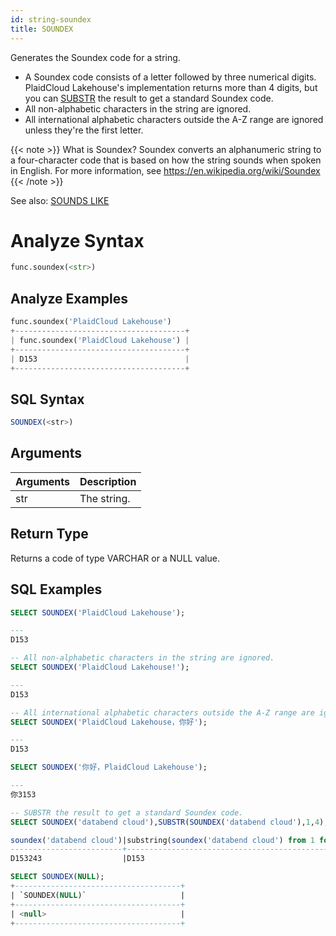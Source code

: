 ```yaml
---
id: string-soundex
title: SOUNDEX
---
```


Generates the Soundex code for a string.

- A Soundex code consists of a letter followed by three numerical digits. PlaidCloud Lakehouse's implementation returns more than 4 digits, but you can [SUBSTR](substr) the result to get a standard Soundex code.
- All non-alphabetic characters in the string are ignored.
- All international alphabetic characters outside the A-Z range are ignored unless they're the first letter.


{{< note >}}
What is Soundex?
Soundex converts an alphanumeric string to a four-character code that is based on how the string sounds when spoken in English. For more information, see https://en.wikipedia.org/wiki/Soundex
{{< /note >}}

See also: [SOUNDS LIKE](../soundslike)

# Analyze Syntax

```python
func.soundex(<str>)
```

## Analyze Examples
```python
func.soundex('PlaidCloud Lakehouse')
+--------------------------------------+
| func.soundex('PlaidCloud Lakehouse') |
+--------------------------------------+
| D153                                 |
+--------------------------------------+
```

## SQL Syntax

```sql
SOUNDEX(<str>)
```

## Arguments

| Arguments | Description |
|-----------|-------------|
| str  | The string. |

## Return Type

Returns a code of type VARCHAR or a NULL value.

## SQL Examples

```sql
SELECT SOUNDEX('PlaidCloud Lakehouse');

---
D153

-- All non-alphabetic characters in the string are ignored.
SELECT SOUNDEX('PlaidCloud Lakehouse!');

---
D153

-- All international alphabetic characters outside the A-Z range are ignored unless they're the first letter.
SELECT SOUNDEX('PlaidCloud Lakehouse，你好');

---
D153

SELECT SOUNDEX('你好，PlaidCloud Lakehouse');

---
你3153

-- SUBSTR the result to get a standard Soundex code.
SELECT SOUNDEX('databend cloud'),SUBSTR(SOUNDEX('databend cloud'),1,4);

soundex('databend cloud')|substring(soundex('databend cloud') from 1 for 4)|
-------------------------+-------------------------------------------------+
D153243                  |D153                                             |

SELECT SOUNDEX(NULL);
+-------------------------------------+
| `SOUNDEX(NULL)`                     |
+-------------------------------------+
| <null>                              |
+-------------------------------------+
```